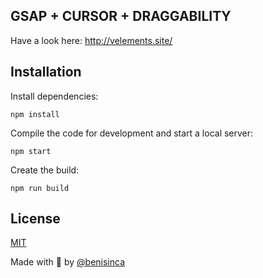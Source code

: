 ## GSAP + CURSOR + DRAGGABILITY

Have a look here: http://velements.site/

## Installation

Install dependencies:

```
npm install
```

Compile the code for development and start a local server:

```
npm start
```

Create the build:

```
npm run build
```

## License

[MIT](LICENSE)

Made with :blue_heart: by [@benisinca](https://www.instagram.com/benisinca/)
